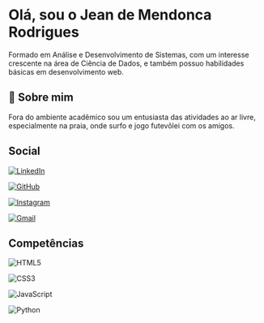 # Olá, sou o Jean de Mendonca Rodrigues

Formado em Análise e Desenvolvimento de Sistemas, com um interesse crescente na área de Ciência de Dados, e também possuo habilidades básicas em desenvolvimento web.
## 🚀 Sobre mim
 
Fora do ambiente acadêmico sou um entusiasta das atividades ao ar livre, especialmente na praia, onde surfo e jogo futevôlei com os amigos.

## Social

[![LinkedIn](https://img.shields.io/badge/LinkedIn-0077B5?style=for-the-badge&logo=linkedin&logoColor=white)](https://www.linkedin.com/in/jean-rodrigues-56b0981a3/)

[![GitHub](https://img.shields.io/badge/GitHub-100000?style=for-the-badge&logo=github&logoColor=white)](https://github.com/jeaanr)

[![Instagram](https://img.shields.io/badge/-Instagram-%23E4405F?style=for-the-badge&logo=instagram&logoColor=white)](https://www.instagram.com/jrodrgx/)

[![Gmail](https://img.shields.io/badge/Gmail-333333?style=for-the-badge&logo=gmail&logoColor=red)](mailto:jeanrodrigues6878@gail.com)





## Competências

![HTML5](https://img.shields.io/badge/HTML5-E34F26?style=for-the-badge&logo=html5&logoColor=white)

![CSS3](https://img.shields.io/badge/CSS3-1572B6?style=for-the-badge&logo=css3&logoColor=white)

![JavaScript](https://img.shields.io/badge/JavaScript-F7DF1E?style=for-the-badge&logo=javascript&logoColor=black)

![Python](https://img.shields.io/badge/python-3670A0?style=for-the-badge&logo=python&logoColor=ffdd54)



